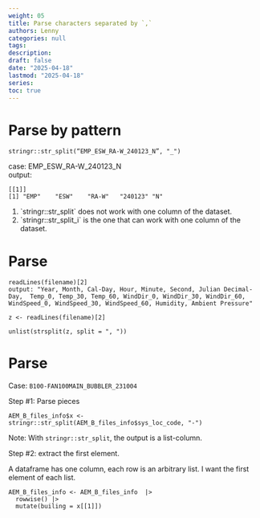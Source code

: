 ```yaml
---
weight: 05
title: Parse characters separated by `,`
authors: Lenny
categories: null
tags: 
description: 
draft: false
date: "2025-04-18"
lastmod: "2025-04-18"
series:
toc: true
---
```



<!--more-->

# Parse by pattern

```
stringr::str_split(“EMP_ESW_RA-W_240123_N”, "_")
```
 
case: EMP_ESW_RA-W_240123_N  
output:  

```
[[1]]  
[1] "EMP"    "ESW"    "RA-W"   "240123" "N"
```

<ol>
<li>`stringr::str_split` does not work with one column of the dataset.</li>
<li>`stringr::str_split_i` is the one that can work with one column of the dataset.</li>
</ol>
 
 
# Parse

```
readLines(filename)[2]
output: "Year, Month, Cal-Day, Hour, Minute, Second, Julian Decimal-Day,  Temp_0, Temp_30, Temp_60, WindDir_0, WindDir_30, WindDir_60, WindSpeed_0, WindSpeed_30, WindSpeed_60, Humidity, Ambient Pressure"
 
z <- readLines(filename)[2]
 
unlist(strsplit(z, split = ", "))
```

# Parse

Case: `B100-FAN100MAIN_BUBBLER_231004`

Step #1: Parse pieces

```
AEM_B_files_info$x <- stringr::str_split(AEM_B_files_info$sys_loc_code, "-")
```
Note: With `stringr::str_split`, the output is a list-column.
 

Step #2: extract the first element.

A dataframe has one column, each row is an arbitrary list. I want the first element of each list.

```
AEM_B_files_info <- AEM_B_files_info  |>
  rowwise() |>
  mutate(builing = x[[1]])
```